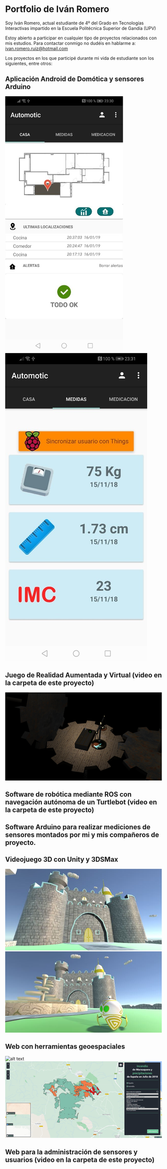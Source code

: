 # Portfolio de Iván Romero

Soy Iván Romero, actual estudiante de 4º del Grado en Tecnologías Interactivas impartido en la Escuela Politécnica Superior de Gandía (UPV)

Estoy abierto a participar en cualquier tipo de proyectos relacionados con mis estudios. Para contactar conmigo no dudéis en hablarme a:
ivan.romero.ruiz@hotmail.com

Los proyectos en los que participé durante mi vida de estudiante son los siguientes, entre otros:

Aplicación Android de Domótica y sensores Arduino
-
![alt text](https://raw.githubusercontent.com/IviRome/Portfolio/master/Aplicacion_Domotica/Vista_Rapida/Mapa.jpg)
![alt text](https://raw.githubusercontent.com/IviRome/Portfolio/master/Aplicacion_Domotica/Vista_Rapida/Medidas.jpg)

Juego de Realidad Aumentada y Virtual (video en la carpeta de este proyecto)
-
![alt text](https://raw.githubusercontent.com/IviRome/Portfolio/master/Juego_AR_VR/Vista_Rapida/Escena.jpg)

Software de robótica mediante ROS con navegación autónoma de un Turtlebot (video en la carpeta de este proyecto)
-
Software Arduino para realizar mediciones de sensores montados por mi y mis compañeros de proyecto.
-
Videojuego 3D con Unity y 3DSMax
-
![alt text](https://raw.githubusercontent.com/IviRome/Portfolio/master/Videojuego/Vista_Rapida/Castillo.jfif)
![alt text](https://raw.githubusercontent.com/IviRome/Portfolio/master/Videojuego/Vista_Rapida/Enemigo.jfif)

Web con herramientas geoespaciales
-
![alt text](https://raw.githubusercontent.com/IviRome/Portfolio/master/Web_Mapa_Informacion_Geografica/Vista_Rapida/España.PNG)
![alt text](https://raw.githubusercontent.com/IviRome/Portfolio/master/Web_Mapa_Informacion_Geografica/Vista_Rapida/Incendio.PNG)

Web para la administración de sensores y usuarios (video en la carpeta de este proyecto)
-
